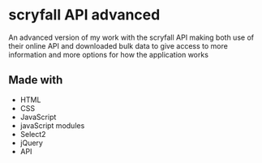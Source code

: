 # scryfall API advanced
 An advanced version of my work with the scryfall API making both use of their online API and downloaded bulk data to give access to more information and more options for how the application works

## Made with
- HTML
- CSS
- JavaScript
- javaScript modules
- Select2
- jQuery
- API